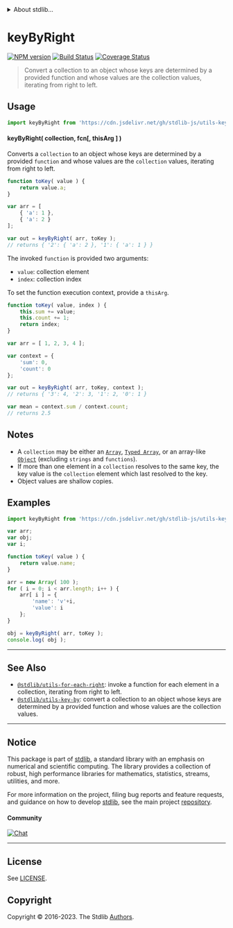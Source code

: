<!--

@license Apache-2.0

Copyright (c) 2018 The Stdlib Authors.

Licensed under the Apache License, Version 2.0 (the "License");
you may not use this file except in compliance with the License.
You may obtain a copy of the License at

   http://www.apache.org/licenses/LICENSE-2.0

Unless required by applicable law or agreed to in writing, software
distributed under the License is distributed on an "AS IS" BASIS,
WITHOUT WARRANTIES OR CONDITIONS OF ANY KIND, either express or implied.
See the License for the specific language governing permissions and
limitations under the License.

-->


<details>
  <summary>
    About stdlib...
  </summary>
  <p>We believe in a future in which the web is a preferred environment for numerical computation. To help realize this future, we've built stdlib. stdlib is a standard library, with an emphasis on numerical and scientific computation, written in JavaScript (and C) for execution in browsers and in Node.js.</p>
  <p>The library is fully decomposable, being architected in such a way that you can swap out and mix and match APIs and functionality to cater to your exact preferences and use cases.</p>
  <p>When you use stdlib, you can be absolutely certain that you are using the most thorough, rigorous, well-written, studied, documented, tested, measured, and high-quality code out there.</p>
  <p>To join us in bringing numerical computing to the web, get started by checking us out on <a href="https://github.com/stdlib-js/stdlib">GitHub</a>, and please consider <a href="https://opencollective.com/stdlib">financially supporting stdlib</a>. We greatly appreciate your continued support!</p>
</details>

# keyByRight

[![NPM version][npm-image]][npm-url] [![Build Status][test-image]][test-url] [![Coverage Status][coverage-image]][coverage-url] <!-- [![dependencies][dependencies-image]][dependencies-url] -->

> Convert a collection to an object whose keys are determined by a provided function and whose values are the collection values, iterating from right to left.

<!-- Section to include introductory text. Make sure to keep an empty line after the intro `section` element and another before the `/section` close. -->

<section class="intro">

</section>

<!-- /.intro -->

<!-- Package usage documentation. -->



<section class="usage">

## Usage

```javascript
import keyByRight from 'https://cdn.jsdelivr.net/gh/stdlib-js/utils-key-by-right@v0.1.0-deno/mod.js';
```

#### keyByRight( collection, fcn\[, thisArg ] )

Converts a `collection` to an object whose keys are determined by a provided `function` and whose values are the `collection` values, iterating from right to left.

<!-- eslint-disable object-curly-newline -->

```javascript
function toKey( value ) {
    return value.a;
}

var arr = [
    { 'a': 1 },
    { 'a': 2 }
];

var out = keyByRight( arr, toKey );
// returns { '2': { 'a': 2 }, '1': { 'a': 1 } }
```

The invoked `function` is provided two arguments:

-   `value`: collection element
-   `index`: collection index

To set the function execution context, provide a `thisArg`.

```javascript
function toKey( value, index ) {
    this.sum += value;
    this.count += 1;
    return index;
}

var arr = [ 1, 2, 3, 4 ];

var context = {
    'sum': 0,
    'count': 0
};

var out = keyByRight( arr, toKey, context );
// returns { '3': 4, '2': 3, '1': 2, '0': 1 }

var mean = context.sum / context.count;
// returns 2.5
```

</section>

<!-- /.usage -->

<!-- Package usage notes. Make sure to keep an empty line after the `section` element and another before the `/section` close. -->

<section class="notes">

## Notes

-   A `collection` may be either an [`Array`][mdn-array], [`Typed Array`][mdn-typed-array], or an array-like [`Object`][mdn-object] (excluding `strings` and `functions`).
-   If more than one element in a `collection` resolves to the same key, the key value is the `collection` element which last resolved to the key.
-   Object values are shallow copies.

</section>

<!-- /.notes -->

<!-- Package usage examples. -->

<section class="examples">

## Examples

<!-- eslint no-undef: "error" -->

```javascript
import keyByRight from 'https://cdn.jsdelivr.net/gh/stdlib-js/utils-key-by-right@v0.1.0-deno/mod.js';

var arr;
var obj;
var i;

function toKey( value ) {
    return value.name;
}

arr = new Array( 100 );
for ( i = 0; i < arr.length; i++ ) {
    arr[ i ] = {
        'name': 'v'+i,
        'value': i
    };
}

obj = keyByRight( arr, toKey );
console.log( obj );
```

</section>

<!-- /.examples -->

<!-- Section to include cited references. If references are included, add a horizontal rule *before* the section. Make sure to keep an empty line after the `section` element and another before the `/section` close. -->

<section class="references">

</section>

<!-- /.references -->

<!-- Section for related `stdlib` packages. Do not manually edit this section, as it is automatically populated. -->

<section class="related">

* * *

## See Also

-   <span class="package-name">[`@stdlib/utils-for-each-right`][@stdlib/utils/for-each-right]</span><span class="delimiter">: </span><span class="description">invoke a function for each element in a collection, iterating from right to left.</span>
-   <span class="package-name">[`@stdlib/utils-key-by`][@stdlib/utils/key-by]</span><span class="delimiter">: </span><span class="description">convert a collection to an object whose keys are determined by a provided function and whose values are the collection values.</span>

</section>

<!-- /.related -->

<!-- Section for all links. Make sure to keep an empty line after the `section` element and another before the `/section` close. -->


<section class="main-repo" >

* * *

## Notice

This package is part of [stdlib][stdlib], a standard library with an emphasis on numerical and scientific computing. The library provides a collection of robust, high performance libraries for mathematics, statistics, streams, utilities, and more.

For more information on the project, filing bug reports and feature requests, and guidance on how to develop [stdlib][stdlib], see the main project [repository][stdlib].

#### Community

[![Chat][chat-image]][chat-url]

---

## License

See [LICENSE][stdlib-license].


## Copyright

Copyright &copy; 2016-2023. The Stdlib [Authors][stdlib-authors].

</section>

<!-- /.stdlib -->

<!-- Section for all links. Make sure to keep an empty line after the `section` element and another before the `/section` close. -->

<section class="links">

[npm-image]: http://img.shields.io/npm/v/@stdlib/utils-key-by-right.svg
[npm-url]: https://npmjs.org/package/@stdlib/utils-key-by-right

[test-image]: https://github.com/stdlib-js/utils-key-by-right/actions/workflows/test.yml/badge.svg?branch=v0.1.0
[test-url]: https://github.com/stdlib-js/utils-key-by-right/actions/workflows/test.yml?query=branch:v0.1.0

[coverage-image]: https://img.shields.io/codecov/c/github/stdlib-js/utils-key-by-right/main.svg
[coverage-url]: https://codecov.io/github/stdlib-js/utils-key-by-right?branch=main

<!--

[dependencies-image]: https://img.shields.io/david/stdlib-js/utils-key-by-right.svg
[dependencies-url]: https://david-dm.org/stdlib-js/utils-key-by-right/main

-->

[chat-image]: https://img.shields.io/gitter/room/stdlib-js/stdlib.svg
[chat-url]: https://app.gitter.im/#/room/#stdlib-js_stdlib:gitter.im

[stdlib]: https://github.com/stdlib-js/stdlib

[stdlib-authors]: https://github.com/stdlib-js/stdlib/graphs/contributors

[umd]: https://github.com/umdjs/umd
[es-module]: https://developer.mozilla.org/en-US/docs/Web/JavaScript/Guide/Modules

[deno-url]: https://github.com/stdlib-js/utils-key-by-right/tree/deno
[umd-url]: https://github.com/stdlib-js/utils-key-by-right/tree/umd
[esm-url]: https://github.com/stdlib-js/utils-key-by-right/tree/esm
[branches-url]: https://github.com/stdlib-js/utils-key-by-right/blob/main/branches.md

[stdlib-license]: https://raw.githubusercontent.com/stdlib-js/utils-key-by-right/main/LICENSE

[mdn-array]: https://developer.mozilla.org/en-US/docs/Web/JavaScript/Reference/Global_Objects/Array

[mdn-typed-array]: https://developer.mozilla.org/en-US/docs/Web/JavaScript/Reference/Global_Objects/TypedArray

[mdn-object]: https://developer.mozilla.org/en-US/docs/Web/JavaScript/Reference/Global_Objects/Object

<!-- <related-links> -->

[@stdlib/utils/for-each-right]: https://github.com/stdlib-js/utils-for-each-right/tree/deno

[@stdlib/utils/key-by]: https://github.com/stdlib-js/utils-key-by/tree/deno

<!-- </related-links> -->

</section>

<!-- /.links -->
